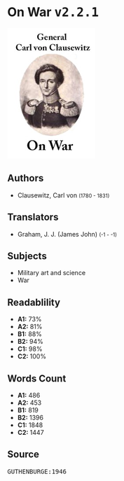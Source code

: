# On War <kbd>v2.2.1</kbd>

![](./cover.medium.jpg "")

## Authors


 - Clausewitz, Carl von <small>(1780 - 1831)</small>

## Translators


 - Graham, J. J. (James John) <small>(-1 - -1)</small>

## Subjects


 - Military art and science
 - War

## Readablility


 - **A1:** 73%
 - **A2:** 81%
 - **B1:** 88%
 - **B2:** 94%
 - **C1:** 98%
 - **C2:** 100%

## Words Count


 - **A1:** 486
 - **A2:** 453
 - **B1:** 819
 - **B2:** 1396
 - **C1:** 1848
 - **C2:** 1447

## Source


<kbd>GUTHENBURGE:1946</kbd>

